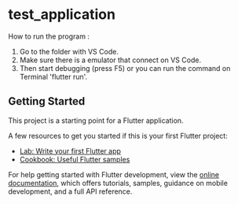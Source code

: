 # test_application

How to run the program :

1. Go to the folder with VS Code.
2. Make sure there is a emulator that connect on VS Code.
3. Then start debugging (press F5) or you can run the command on Terminal 'flutter run'.

## Getting Started

This project is a starting point for a Flutter application.

A few resources to get you started if this is your first Flutter project:

- [Lab: Write your first Flutter app](https://docs.flutter.dev/get-started/codelab)
- [Cookbook: Useful Flutter samples](https://docs.flutter.dev/cookbook)

For help getting started with Flutter development, view the
[online documentation](https://docs.flutter.dev/), which offers tutorials,
samples, guidance on mobile development, and a full API reference.
